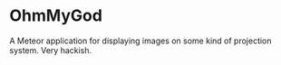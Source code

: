 OhmMyGod
========

A Meteor application for displaying images on some kind of projection system. Very hackish.
